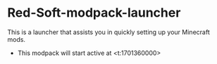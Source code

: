 # Red-Soft-modpack-launcher
This is a launcher that assists you in quickly setting up your Minecraft mods.
* This modpack will start active at <t:1701360000>

